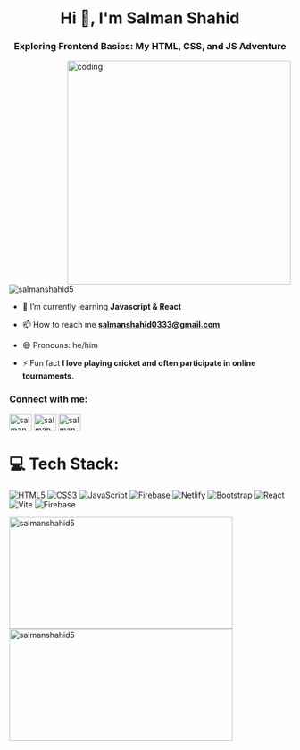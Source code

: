 <h1 align="center">Hi 👋, I'm Salman Shahid</h1>
<h3 align="center">Exploring Frontend Basics: My HTML, CSS, and JS Adventure</h3>

<img align="right" alt="coding" width="400" src="https://camo.githubusercontent.com/8c5cdf60e41ea1c81044856ea5d178045e851f0b7e6e7365276c5ee3814d82d9/68747470733a2f2f6d65646961312e67697068792e636f6d2f6d656469612f6a52663566736e38473659616f674157786e2f67697068792e6769663f6369643d373930623736313164663965396231626433356530313837646231366233303535356461656234356262313033383935267269643d67697068792e6769662663743d73">

<p align="left"> <img  src="https://komarev.com/ghpvc/?username=salmanshahid5&label=Profile%20views&color=0e75b6&style=flat" alt="salmanshahid5" /> </p>

- 🌱 I’m currently learning **Javascript & React**

- 📫 How to reach me **salmanshahid0333@gmail.com**

- 😄 Pronouns: he/him

- ⚡ Fun fact **I love playing cricket and often participate in online tournaments.**

<h3 align="left">Connect with me:</h3>
<p align="left">
<a href="https://linkedin.com/in/salman-shahid-907812296" target="blank"><img align="center" src="https://raw.githubusercontent.com/rahuldkjain/github-profile-readme-generator/master/src/images/icons/Social/linked-in-alt.svg" alt="salman shahid" height="30" width="40" /></a>
<a href="https://fb.com/hunain.raza.3344" target="blank"><img align="center" src="https://raw.githubusercontent.com/rahuldkjain/github-profile-readme-generator/master/src/images/icons/Social/facebook.svg" alt="salman shahid" height="30" width="40" /></a>
<a href="https://instagram.com/salman_._shahid" target="blank"><img align="center" src="https://raw.githubusercontent.com/rahuldkjain/github-profile-readme-generator/master/src/images/icons/Social/instagram.svg" alt="salman_._shahid" height="30" width="40" /></a>
</p>

# 💻 Tech Stack:
![HTML5](https://img.shields.io/badge/html5-%23E34F26.svg?style=for-the-badge&logo=html5&logoColor=white) ![CSS3](https://img.shields.io/badge/css3-%231572B6.svg?style=for-the-badge&logo=css3&logoColor=white) ![JavaScript](https://img.shields.io/badge/javascript-%23323330.svg?style=for-the-badge&logo=javascript&logoColor=%23F7DF1E) ![Firebase](https://img.shields.io/badge/firebase-%23039BE5.svg?style=for-the-badge&logo=firebase) ![Netlify](https://img.shields.io/badge/netlify-%23000000.svg?style=for-the-badge&logo=netlify&logoColor=#00C7B7) ![Bootstrap](https://img.shields.io/badge/bootstrap-%238511FA.svg?style=for-the-badge&logo=bootstrap&logoColor=white) ![React](https://img.shields.io/badge/react-%2320232a.svg?style=for-the-badge&logo=react&logoColor=%2361DAFB) ![Vite](https://img.shields.io/badge/vite-%23646CFF.svg?style=for-the-badge&logo=vite&logoColor=white) ![Firebase](https://img.shields.io/badge/firebase-a08021?style=for-the-badge&logo=firebase&logoColor=ffcd34)

<p><img align="left" src="https://github-readme-stats.vercel.app/api/top-langs?username=salmanshahid5&show_icons=true&locale=en&layout=compact" alt="salmanshahid5" width="400" height="200" /></p>

<p><img align="center" src="https://github-readme-streak-stats.herokuapp.com/?user=salmanshahid5&" alt="salmanshahid5" width="400" height="200" /></p>


<!---
salmanshahid5/salmanshahid5 is a ✨ special ✨ repository because its `README.md` (this file) appears on your GitHub profile.
You can click the Preview link to take a look at your changes.
--->

